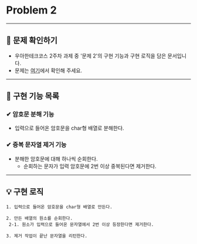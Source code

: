 # Problem 2   

---

## 👀 문제 확인하기  
- 우아한테크코스 2주차 과제 중 '문제 2'의 구현 기능과 구현 로직을 담은 문서입니다.
- 문제는 [여기](https://github.com/woowacourse-precourse/java-onboarding/blob/main/docs/PROBLEM2.md)에서 확인해 주세요.

---

## 🌟 구현 기능 목록  

### ✔ 암호문 분해 기능
- 입력으로 들어온 암호문을 char형 배열로 분해한다.

### ✔ 중복 문자열 제거 기능
- 분해한 암호문에 대해 하나씩 순회한다.
  - 순회하는 문자가 입력 암호문에 2번 이상 중복된다면 제거한다.

---

## 💡 구현 로직
~~~
1. 입력으로 들어온 암호문을 char형 배열로 만든다.  

2. 만든 배열의 원소를 순회한다.  
 2-1. 원소가 입력으로 들어온 문자열에서 2번 이상 등장한다면 제거한다.

3. 제거 작업이 끝난 문자열을 리턴한다.
~~~
